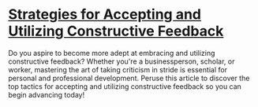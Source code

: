 
# [Strategies for Accepting and Utilizing Constructive Feedback](https://www.mindhaste.com/t/receiving-feedback/strategies-for-accepting-and-utilizing-constructive-feedback-626)

Do you aspire to become more adept at embracing and utilizing constructive feedback? Whether you're a businessperson, scholar, or worker, mastering the art of taking criticism in stride is essential for personal and professional development. Peruse this article to discover the top tactics for accepting and utilizing constructive feedback so you can begin advancing today!
    